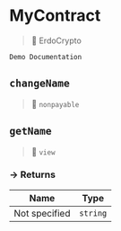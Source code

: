 # MyContract
> 👤 ErdoCrypto
```
Demo Documentation
```






## `changeName`

>👀 `nonpayable`






## `getName`

>👀 `view`




### → Returns



| Name | Type |
|:-:|:-:|
|  Not specified  | `string` |



